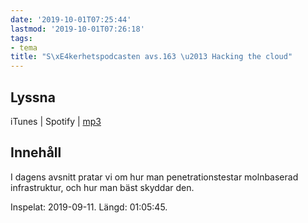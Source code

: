 ```yaml
---
date: '2019-10-01T07:25:44'
lastmod: '2019-10-01T07:26:18'
tags:
- tema
title: "S\xE4kerhetspodcasten avs.163 \u2013 Hacking the cloud"
---
```

## Lyssna

iTunes \| Spotify \| [mp3](http://traffic.libsyn.com/sakerhetspodcasten/2019-09-11_AWS_Sakerhet.mp3)

## Innehåll

I dagens avsnitt pratar vi om hur man penetrationstestar molnbaserad infrastruktur,
och hur man bäst skyddar den.

Inspelat: 2019-09-11. Längd: 01:05:45.

